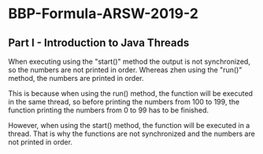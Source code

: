 # BBP-Formula-ARSW-2019-2

## Part I - Introduction to Java Threads

When executing using the "start()" method the output is not synchronized, so the numbers are not printed in order. Whereas zhen using the "run()" method, the numbers are printed in order.

This is because when using the run() method, the function will be executed in the same thread, so before printing the numbers from 100 to 199, the function printing the numbers from 0 to 99 has to be finished.

However, when using the start() method, the function will be executed in a thread. That is why the functions are not synchronized and the numbers are not printed in order.

